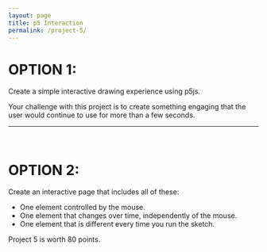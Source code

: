 ```yaml
---
layout: page
title: p5 Interaction
permalink: /project-5/
---
```


# OPTION 1:
Create a simple interactive drawing experience using p5js. 

Your challenge with this project is to create something engaging that the user would continue to use for more than a few seconds.

____

<br>

# OPTION 2:
Create an interactive page that includes all of these:

+ One element controlled by the mouse.
+ One element that changes over time, independently of the mouse.
+ One element that is different every time you run the sketch.

Project 5 is worth 80 points.


<!-- An additional challenge with this assignment is to combine options 1 and 2! -->